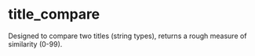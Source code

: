 # title_compare
Designed to compare two titles (string types), returns a rough measure of similarity (0-99).
